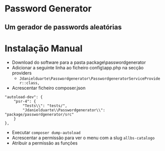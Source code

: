 # Password Generator

## Um gerador de passwords aleatórias

# Instalação Manual
* Download do software para a pasta package\\passwordgenerator
* Adicionar a seguinte linha ao ficheiro config\\app.php na secção providers
  * `Jdanielduarte\Passwordgenerator\PasswordgeneratorServiceProvider::class,`
* Acrescentar ficheiro composer.json
```
"autoload-dev": {
    "psr-4": {
        "Tests\\": "tests/",
        "Jdanielduarte\\Passwordgenerator\\": "package/passwordgenerator/src"
    }
},
```
* Executar `composer dump-autoload`
* Acrescentar a permissão para ver o menu com a slug `allbs-catalogo`
* Atribuir a permissão as funções
